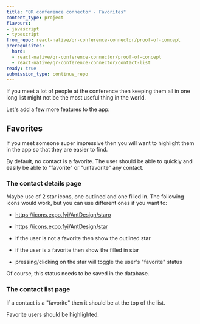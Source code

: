 ```yaml
---
title: "QR conference connector - Favorites"
content_type: project
flavours:
- javascript
- typescript
from_repo: react-native/qr-conference-connector/proof-of-concept
prerequisites:
  hard:
  - react-native/qr-conference-connector/proof-of-concept
  - react-native/qr-conference-connector/contact-list
ready: true
submission_type: continue_repo
---
```


If you meet a lot of people at the conference then keeping them all in one long list might not be the most useful thing in the world.

Let's add a few more features to the app:

## Favorites 

If you meet someone super impressive then you will want to highlight them in the app so that they are easier to find.

By default, no contact is a favorite. The user should be able to quickly and easily be able to "favorite" or "unfavorite" any contact. 

### The contact details page

Maybe use of 2 star icons, one outlined and one filled in. The following icons would work, but you can use different ones if you want to:

- https://icons.expo.fyi/AntDesign/staro 
- https://icons.expo.fyi/AntDesign/star 

- if the user is not a favorite then show the outlined star
- if the user is a favorite then show the filled in star
- pressing/clicking on the star will toggle the user's "favorite" status 

Of course, this status needs to be saved in the database.

### The contact list page

If a contact is a "favorite" then it should be at the top of the list. 

Favorite users should be highlighted. 



